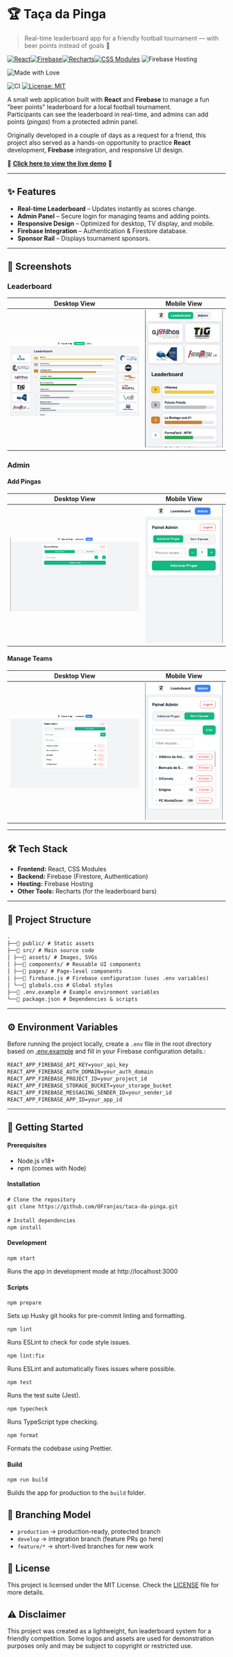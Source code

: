 # 🏆 Taça da Pinga

> Real-time leaderboard app for a friendly football tournament — with beer points instead of goals 🍺

[![React](https://img.shields.io/badge/React-20232A?style=for-the-badge&logo=react&logoColor=61DAFB)](https://react.dev/)[![Firebase](https://img.shields.io/badge/Firebase-ffca28?style=for-the-badge&logo=firebase&logoColor=black)](https://firebase.google.com/)[![Recharts](https://img.shields.io/badge/Recharts-FF6384?style=for-the-badge&logo=chart.js&logoColor=white)](https://recharts.org/)[![CSS Modules](https://img.shields.io/badge/CSS%20Modules-000000?style=for-the-badge&logo=css3&logoColor=white)](https://github.com/css-modules/css-modules)
![Firebase Hosting](https://img.shields.io/badge/Hosted%20on-Firebase%20Hosting-orange?style=for-the-badge&logo=firebase)

![Made with Love](https://img.shields.io/badge/Made%20with-%F0%9F%8D%BA%20and%20%F0%9F%92%9C-ff69b4?style=for-the-badge)

![CI](https://github.com/OFranjas/taca-da-pinga/actions/workflows/ci.yml/badge.svg)
[![License: MIT](https://cdn.prod.website-files.com/5e0f1144930a8bc8aace526c/65dd9eb5aaca434fac4f1c34_License-MIT-blue.svg)](/LICENSE)

A small web application built with **React** and **Firebase** to manage a fun "beer points" leaderboard for a local football tournament.  
Participants can see the leaderboard in real-time, and admins can add points (_pingas_) from a protected admin panel.

Originally developed in a couple of days as a request for a friend, this project also served as a hands-on opportunity to practice **React** development, **Firebase** integration, and responsive UI design.

🚀 <a href="https://taca-da-pinga.web.app/" target="_blank"><strong>Click here to view the live demo</strong></a> 🚀

---

## ✨ Features

- **Real-time Leaderboard** – Updates instantly as scores change.
- **Admin Panel** – Secure login for managing teams and adding points.
- **Responsive Design** – Optimized for desktop, TV display, and mobile.
- **Firebase Integration** – Authentication & Firestore database.
- **Sponsor Rail** – Displays tournament sponsors.

---

## 📸 Screenshots

### Leaderboard

| Desktop View                                              | Mobile View                                              |
| --------------------------------------------------------- | -------------------------------------------------------- |
| ![Leaderboard Screenshot](./docs/Leaderboard_Desktop.png) | ![Leaderboard Screenshot](./docs/Leaderboard_Mobile.png) |

### Admin

#### Add Pingas

| Desktop View                                      | Mobile View                               |
| ------------------------------------------------- | ----------------------------------------- |
| ![Add Pingas](./docs/Admin_AddPingas_Desktop.png) | ![Add Pingas](./docs/Admin_AddPingas.png) |

#### Manage Teams

| Desktop View                                          | Mobile View                                   |
| ----------------------------------------------------- | --------------------------------------------- |
| ![Manage Teams](./docs/Admin_ManageTeams_Desktop.png) | ![Manage Teams](./docs/Admin_ManageTeams.png) |

---

## 🛠️ Tech Stack

- **Frontend:** React, CSS Modules
- **Backend:** Firebase (Firestore, Authentication)
- **Hosting:** Firebase Hosting
- **Other Tools:** Recharts (for the leaderboard bars)

---

## 📂 Project Structure

```
.
├──📁 public/ # Static assets
├──📁 src/ # Main source code
│ ├──📁 assets/ # Images, SVGs
│ ├──📁 components/ # Reusable UI components
│ ├──📁 pages/ # Page-level components
│ ├──📄 firebase.js # Firebase configuration (uses .env variables)
│ └──📄 globals.css # Global styles
├──📄 .env.example # Example environment variables
└──📄 package.json # Dependencies & scripts
```

---

## ⚙️ Environment Variables

Before running the project locally, create a `.env` file in the root directory based on [.env.example](.env.example) and fill in your Firebase configuration details.:

```env
REACT_APP_FIREBASE_API_KEY=your_api_key
REACT_APP_FIREBASE_AUTH_DOMAIN=your_auth_domain
REACT_APP_FIREBASE_PROJECT_ID=your_project_id
REACT_APP_FIREBASE_STORAGE_BUCKET=your_storage_bucket
REACT_APP_FIREBASE_MESSAGING_SENDER_ID=your_sender_id
REACT_APP_FIREBASE_APP_ID=your_app_id
```

---

## 🚀 Getting Started

#### Prerequisites

- Node.js v18+
- npm (comes with Node)

#### Installation

```
# Clone the repository
git clone https://github.com/OFranjas/taca-da-pinga.git

# Install dependencies
npm install
```

#### Development

```
npm start
```

Runs the app in development mode at http://localhost:3000

#### Scripts

```
npm prepare
```

Sets up Husky git hooks for pre-commit linting and formatting.

```
npm lint
```

Runs ESLint to check for code style issues.

```
npm lint:fix
```

Runs ESLint and automatically fixes issues where possible.

```
npm test
```

Runs the test suite (Jest).

```
npm typecheck
```

Runs TypeScript type checking.

```
npm format
```

Formats the codebase using Prettier.

#### Build

```
npm run build
```

Builds the app for production to the `build` folder.

## 🔀 Branching Model

- `production` → production-ready, protected branch
- `develop` → integration branch (feature PRs go here)
- `feature/*` → short-lived branches for new work

## 📄 License

This project is licensed under the MIT License. Check the [LICENSE](./LICENSE) file for more details.

## ⚠️ Disclaimer

This project was created as a lightweight, fun leaderboard system for a friendly competition.
Some logos and assets are used for demonstration purposes only and may be subject to copyright or restricted use.

